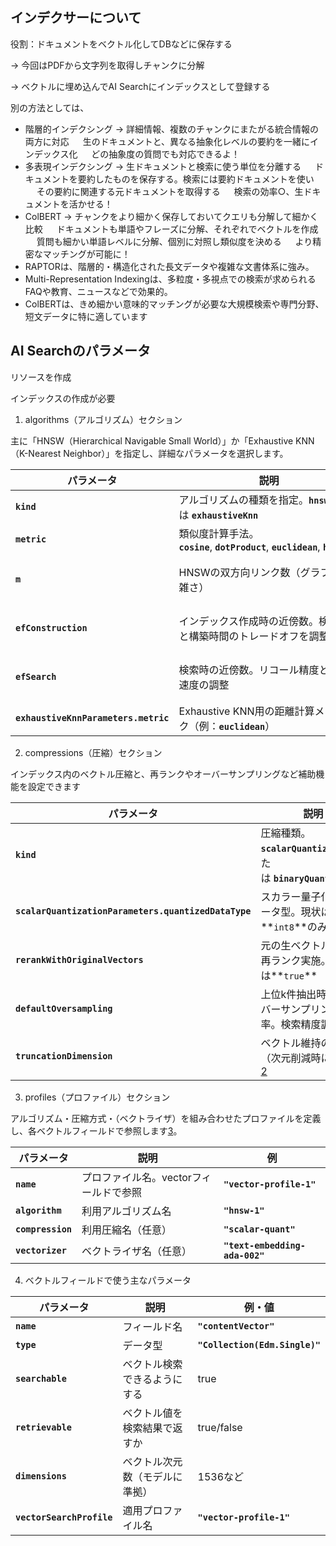 ## インデクサーについて

役割：ドキュメントをベクトル化してDBなどに保存する

→ 今回はPDFから文字列を取得しチャンクに分解

→ ベクトルに埋め込んでAI Searchにインデックスとして登録する

別の方法としては、

- 階層的インデクシング
→ 詳細情報、複数のチャンクにまたがる統合情報の両方に対応
　 生のドキュメントと、異なる抽象化レベルの要約を一緒にインデックス化
　 どの抽象度の質問でも対応できるよ！
- 多表現インデクシング
→ 生ドキュメントと検索に使う単位を分離する
　 ドキュメントを要約したものを保存する。検索には要約ドキュメントを使い
　 その要約に関連する元ドキュメントを取得する
　 検索の効率○、生ドキュメントを活かせる！
- ColBERT
→ チャンクをより細かく保存しておいてクエリも分解して細かく比較
　 ドキュメントも単語やフレーズに分解、それぞれでベクトルを作成
　 質問も細かい単語レベルに分解、個別に対照し類似度を決める
　 より精密なマッチングが可能に！
- RAPTORは、階層的・構造化された長文データや複雑な文書体系に強み。
- Multi-Representation Indexingは、多粒度・多視点での検索が求められるFAQや教育、ニュースなどで効果的。
- ColBERTは、きめ細かい意味的マッチングが必要な大規模検索や専門分野、短文データに特に適しています


## AI Searchのパラメータ

リソースを作成

インデックスの作成が必要

1. algorithms（アルゴリズム）セクション

主に「HNSW（Hierarchical Navigable Small World）」か「Exhaustive KNN（K-Nearest Neighbor）」を指定し、詳細なパラメータを選択します。

| **パラメータ** | **説明** | **例・値** |
| --- | --- | --- |
| **`kind`** | アルゴリズムの種類を指定。**`hnsw`** または **`exhaustiveKnn`** | **`"kind": "hnsw"`** |
| **`metric`** | 類似度計算手法。**`cosine`**, **`dotProduct`**, **`euclidean`**, **`hamming`** | **`"metric": "cosine"`** |
| **`m`** | HNSWの双方向リンク数（グラフの複雑さ） | 4～10（デフォルト：4） |
| **`efConstruction`** | インデックス作成時の近傍数。検索精度と構築時間のトレードオフを調整 | 100～1000（デフォルト：400） |
| **`efSearch`** | 検索時の近傍数。リコール精度と検索速度の調整 | 100～1000（デフォルト：500） |
| **`exhaustiveKnnParameters.metric`** | Exhaustive KNN用の距離計算メトリック（例：**`euclidean`**） | **`"metric": "euclidean"`** |

2. compressions（圧縮）セクション

インデックス内のベクトル圧縮と、再ランクやオーバーサンプリングなど補助機能を設定できます

| **パラメータ** | **説明** | **例・値** |
| --- | --- | --- |
| **`kind`** | 圧縮種類。**`scalarQuantization`** または **`binaryQuantization`** | **`"kind": "scalarQuantization"`** |
| **`scalarQuantizationParameters.quantizedDataType`** | スカラー量子化時のデータ型。現状は**`int8`**のみ | **`"int8"`** |
| **`rerankWithOriginalVectors`** | 元の生ベクトルによる再ランク実施。省略時は**`true`** | true/false |
| **`defaultOversampling`** | 上位k件抽出時のオーバーサンプリング倍率。検索精度調整 | 数値（例：10） |
| **`truncationDimension`** | ベクトル維持の次元数（次元削減時に指定）[2](https://qiita.com/nohanaga/items/e0dad274be662863ea6a) | 数値 |

3. profiles（プロファイル）セクション

アルゴリズム・圧縮方式・（ベクトライザ）を組み合わせたプロファイルを定義し、各ベクトルフィールドで参照します[3](https://learn.microsoft.com/en-us/python/api/azure-search-documents/azure.search.documents.indexes.models.vectorsearchprofile?view=azure-python)。

| **パラメータ** | **説明** | **例** |
| --- | --- | --- |
| **`name`** | プロファイル名。vectorフィールドで参照 | **`"vector-profile-1"`** |
| **`algorithm`** | 利用アルゴリズム名 | **`"hnsw-1"`** |
| **`compression`** | 利用圧縮名（任意） | **`"scalar-quant"`** |
| **`vectorizer`** | ベクトライザ名（任意） | **`"text-embedding-ada-002"`** |

4. ベクトルフィールドで使う主なパラメータ

| **パラメータ** | **説明** | **例・値** |
| --- | --- | --- |
| **`name`** | フィールド名 | **`"contentVector"`** |
| **`type`** | データ型 | **`"Collection(Edm.Single)"`** |
| **`searchable`** | ベクトル検索できるようにする | true |
| **`retrievable`** | ベクトル値を検索結果で返すか | true/false |
| **`dimensions`** | ベクトル次元数（モデルに準拠） | 1536など |
| **`vectorSearchProfile`** | 適用プロファイル名 | **`"vector-profile-1"`** |


